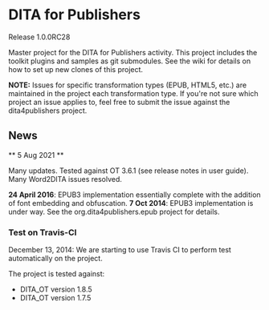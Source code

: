 # DITA for Publishers 

Release 1.0.0RC28

Master project for the DITA for Publishers activity. This project includes the toolkit plugins and samples as git submodules.
See the wiki for details on how to set up new clones of this project.

**NOTE:** Issues for specific transformation types (EPUB, HTML5, etc.) are maintained in the project each transformation type. If you're not sure which project an issue applies to, feel free to submit the issue against the dita4publishers project.

## News

** 5 Aug 2021 **

Many updates. Tested against OT 3.6.1 (see release notes in user guide). Many Word2DITA issues resolved.

**24 April 2016**: EPUB3 implementation essentially complete with the addition of font embedding and obfuscation.
**7 Oct 2014**: EPUB3 implementation is under way. See the org.dita4publishers.epub project for details.

### Test on Travis-CI

December 13, 2014: We are starting to use Travis CI to perform test automatically on the project.

The project is tested against:
* DITA_OT version 1.8.5
* DITA_OT version 1.7.5


